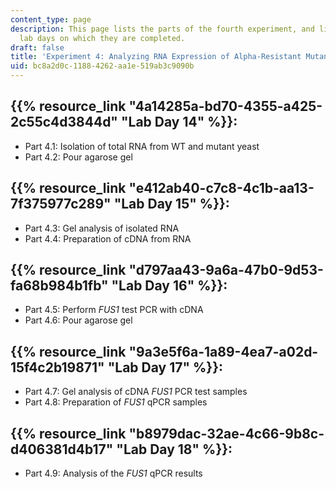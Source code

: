 ```yaml
---
content_type: page
description: This page lists the parts of the fourth experiment, and links to the
  lab days on which they are completed.
draft: false
title: 'Experiment 4: Analyzing RNA Expression of Alpha-Resistant Mutants'
uid: bc8a2d0c-1188-4262-aa1e-519ab3c9090b
---
```

## {{% resource_link "4a14285a-bd70-4355-a425-2c55c4d3844d" "Lab Day 14" %}}:

- Part 4.1: Isolation of total RNA from WT and mutant yeast
- Part 4.2: Pour agarose gel

## {{% resource_link "e412ab40-c7c8-4c1b-aa13-7f375977c289" "Lab Day 15" %}}:

- Part 4.3: Gel analysis of isolated RNA
- Part 4.4: Preparation of cDNA from RNA

## {{% resource_link "d797aa43-9a6a-47b0-9d53-fa68b984b1fb" "Lab Day 16" %}}:

- Part 4.5: Perform *FUS1* test PCR with cDNA
- Part 4.6: Pour agarose gel

## {{% resource_link "9a3e5f6a-1a89-4ea7-a02d-15f4c2b19871" "Lab Day 17" %}}:

- Part 4.7: Gel analysis of cDNA *FUS1* PCR test samples
- Part 4.8: Preparation of *FUS1* qPCR samples

## {{% resource_link "b8979dac-32ae-4c66-9b8c-d406381d4b17" "Lab Day 18" %}}:

- Part 4.9: Analysis of the *FUS1* qPCR results